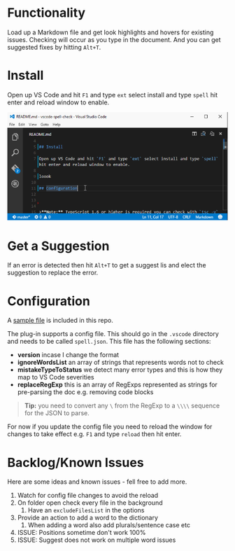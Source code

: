 # Functionality

Load up a Markdown file and get look highlights and hovers for existing issues.  Checking will occur as you type in the document.  And you can get suggested fixes by hitting `Alt+T`.

# Install

Open up VS Code and hit `F1` and type `ext` select install and type `spell` hit enter and reload window to enable. 

![install and work](images/spell-install.gif)



# Get a Suggestion

If an error is detected then hit `Alt+T` to get a suggest lis and elect the suggestion to replace the error.


# Configuration
A [sample file](https://github.com/Microsoft/vscode-spell-check/blob/master/.vscode/spell.json) is included in this repo.

The plug-in supports a config file.  This should go in the `.vscode` directory and needs to be called `spell.json`.  This file has the following sections:
* **version** incase I change the format
* **ignoreWordsList** an array of strings that represents words not to check
* **mistakeTypeToStatus** we detect many error types and this is how they map to VS Code severities
* **replaceRegExp** this is an array of RegExps represented as strings for pre-parsing the doc e.g. removing code blocks 

> **Tip:** you need to convert any `\` from the RegExp to a `\\\\` sequence for the JSON to parse.



For now if you update the config file you need to reload the window for changes to take effect e.g. `F1` and type `reload` then hit enter.



# Backlog/Known Issues

Here are some ideas and known issues - fell free to add more.

1. Watch for config file changes to avoid the reload
2. On folder open check every file in the background
	1. Have an `excludeFilesList` in the options
3. Provide an action to add a word to the dictionary 
	1. When adding a word also add plurals/sentence case etc
4. ISSUE: Positions sometime don't work 100% 
5. ISSUE: Suggest does not work on multiple word issues